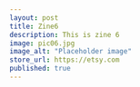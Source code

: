 ```yaml
---
layout: post
title: Zine6
description: This is zine 6
image: pic06.jpg
image_alt: "Placeholder image"
store_url: https://etsy.com
published: true
---
```

